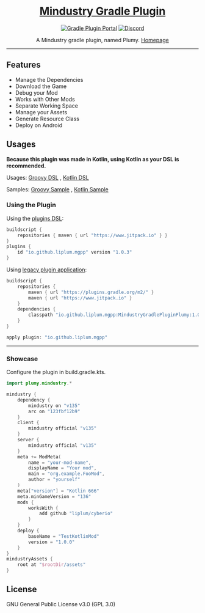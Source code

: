 <div align="center">

# [Mindustry Gradle Plugin](https://plumygame.github.io/mgpp/)
[![Gradle Plugin Portal](https://img.shields.io/gradle-plugin-portal/v/io.github.liplum.mgpp?color=02303a&label=Gradle%20Plugin&logo=Gradle&style=for-the-badge)](https://plugins.gradle.org/plugin/io.github.liplum.mgpp)
[![Discord](https://img.shields.io/discord/937228972041842718?color=%23529b69&label=Discord&logo=Discord&style=for-the-badge)](https://discord.gg/3Hrep3WtUz)

A Mindustry gradle plugin, named Plumy.
[Homepage](https://plumygame.github.io/mgpp/)
___
</div>

## Features

- Manage the Dependencies
- Download the Game
- Debug your Mod
- Works with Other Mods
- Separate Working Space
- Manage your Assets
- Generate Resource Class
- Deploy on Android

## Usages

**Because this plugin was made in Kotlin, using Kotlin as your DSL is recommended.**

Usages: [Groovy DSL](https://plumygame.github.io/mgpp/groovy.html)
, [Kotlin DSL](https://plumygame.github.io/mgpp/kotlin.html)

Samples: [Groovy Sample](https://github.com/PlumyGame/mgpp/tree/master/TestProjectGroovy)
, [Kotlin Sample](https://github.com/PlumyGame/mgpp/tree/master/TestProjectKt)

### Using the Plugin

Using the [plugins DSL](https://docs.gradle.org/current/userguide/plugins.html#sec:plugins_block):

```groovy
buildscript {
    repositories { maven { url "https://www.jitpack.io" } }
}
plugins {
    id "io.github.liplum.mgpp" version "1.0.3"
}
```

Using [legacy plugin application](https://docs.gradle.org/current/userguide/plugins.html#sec:old_plugin_application):

```groovy
buildscript {
    repositories {
        maven { url "https://plugins.gradle.org/m2/" }
        maven { url "https://www.jitpack.io" }
    }
    dependencies {
        classpath "io.github.liplum.mgpp:MindustryGradlePluginPlumy:1.0.3"
    }
}

apply plugin: "io.github.liplum.mgpp"
```

___

### Showcase

Configure the plugin in build.gradle.kts.

```kotlin
import plumy.mindustry.*

mindustry {
    dependency {
        mindustry on "v135"
        arc on "123fbf12b9"
    }
    client {
        mindustry official "v135"
    }
    server {
        mindustry official "v135"
    }
    meta += ModMeta(
        name = "your-mod-name",
        displayName = "Your mod",
        main = "org.example.FooMod",
        author = "yourself"
    )
    meta["version"] = "Kotlin 666"
    meta.minGameVersion = "136"
    mods {
        worksWith {
            add github "liplum/cyberio"
        }
    }
    deploy {
        baseName = "TestKotlinMod"
        version = "1.0.0"
    }
}
mindustryAssets {
    root at "$rootDir/assets"
}
```

## License

GNU General Public License v3.0 (GPL 3.0)